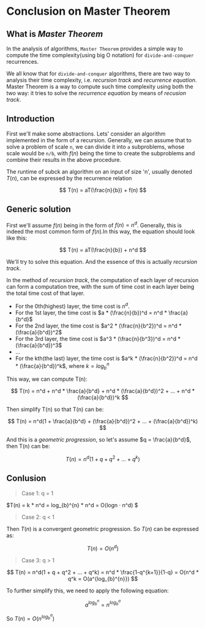 Conclusion on Master Theorem
============================

## What is _Master Theorem_

In the analysis of algorithms, `Master Theorem` provides a simple way to compute the time complexity(using big O notation) for `divide-and-conquer` recurrences.

We all know that for `divide-and-conquer` algorithms, there are two way to analysis their time complexity, i.e. _recursion track_ and _recurrence equation_. Master Theorem is a way to compute such time complexity using both the two way: it tries to solve the _recurrence equation_ by means of _recusion track_.

## Introduction

First we'll make some abstractions. Lets' consider an algorithm implemented in the form of a recursion. Generally, we can assume that to solve a problem of scale `n`, we can divide it into `a` subproblems, whose scale would be `n/b`, with $f(n)$ being the time to create the subproblems and combine their results in the above procedure.

The runtime of subck an algorithm on an input of size 'n', usually denoted $T(n)$, can be expressed by the recurrence relation

$$
T(n) = aT(\frac{n}{b}) + f(n)
$$

## Generic solution

First we'll assume $f(n)$ being in the form of $f(n) = n^d$. Generally, this is indeed the most common form of $f(n)$.In this way, the equation should look like this:

$$
T(n) = aT(\frac{n}{b}) + n^d
$$

We'll try to solve this equation. And the essence of this is actually _recursion track_.

In the method of _recursion track_, the computation of each layer of recursion can form a computation tree, with the sum of time cost in each layer being the total time cost of that layer.

+ For the 0th(highest) layer, the time cost is $n^d$.
+ For the 1st layer, the time cost is $a * (\frac{n}{b})^d = n^d * \frac{a}{b^d}$
+ For the 2nd layer, the time cost is $a^2 * (\frac{n}{b^2})^d = n^d * (\frac{a}{b^d})^2$
+ For the 3rd layer, the time cost is $a^3 * (\frac{n}{b^3})^d = n^d * (\frac{a}{b^d})^3$
+ ...
+ For the kth(the last) layer, the time cost is $a^k * (\frac{n}{b^2})^d = n^d * (\frac{a}{b^d})^k$, where $k = log_{b}^{n}$

This way, we can compute T(n):

$$
T(n) = n^d + n^d * \frac{a}{b^d} + n^d * (\frac{a}{b^d})^2 + ... + n^d * (\frac{a}{b^d})^k
$$

Then simplify T(n) so that T(n) can be:

$$
T(n) = n^d(1 + \frac{a}{b^d} + (\frac{a}{b^d})^2 + ... + (\frac{a}{b^d})^k)
$$

And this is a _geometric progression_, so let's assume $q = \frac{a}{b^d}$, then T(n) can be:

$$
T(n) = n^d(1 + q + q^2 + ... + q^k)
$$

## Conlusion

> Case 1: q = 1

$T(n) = k * n^d = log_{b}^{n} * n^d = O(logn · n^d) $

> Case 2: q < 1

Then $T(n)$ is a convergent geometric progression. So $T(n)$ can be expressed as:

$$
T(n) = O(n^d)
$$

> Case 3: q > 1

$$
T(n) = n^d(1 + q + q^2 + ... + q^k) = n^d * \frac{1-q^{k+1}}{1-q} = O(n^d * q^k = O(a^{log_{b}^{n}})
$$

To further simplify this, we need to apply the following equation:

$$
a^{log_{b}^{n}} = n^{log_{b}^{a}}
$$

So $T(n) = O(n^{log_{b}^{a}})$


